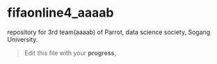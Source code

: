 # fifaonline4_aaaab
repository for 3rd team(aaaab) of Parrot, data science society, Sogang University.

> Edit this file with your **progress**, 
